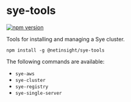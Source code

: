 # sye-tools

[![npm version](https://badge.fury.io/js/%40netinsight%2Fsye-tools.svg)](https://badge.fury.io/js/%40netinsight%2Fsye-tools)

Tools for installing and managing a Sye cluster.

    npm install -g @netinsight/sye-tools

The following commands are available:

- `sye-aws`
- `sye-cluster`
- `sye-registry`
- `sye-single-server`